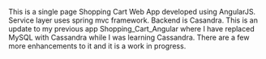 ﻿This is a single page Shopping Cart Web App developed using AngularJS. 
Service layer uses spring mvc framework. Backend is Casandra.
This is an update to my previous app Shopping_Cart_Angular where I have replaced MySQL with Cassandra while I was learning Cassandra. There are a few more enhancements to it and it is a work in progress.